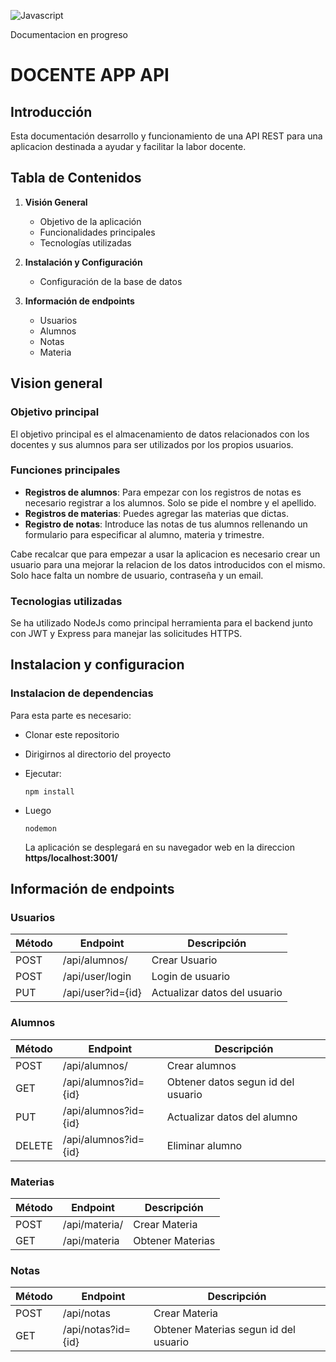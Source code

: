 ![Javascript](https://shields.io/badge/JavaScript-F7DF1E?logo=JavaScript&logoColor=000&style=flat-square)

Documentacion en progreso

# DOCENTE APP API

## Introducción

Esta documentación desarrollo y funcionamiento de una API REST para una aplicacion destinada a ayudar y facilitar la labor docente.

## Tabla de Contenidos

1. **Visión General**

   - Objetivo de la aplicación
   - Funcionalidades principales
   - Tecnologías utilizadas

2. **Instalación y Configuración**

   - Configuración de la base de datos

3. **Información de endpoints**
    - Usuarios
    - Alumnos
    - Notas 
    - Materia

## Vision general

### Objetivo principal

El objetivo principal es el almacenamiento de datos relacionados con los docentes y sus alumnos para ser utilizados por los propios usuarios. 

### Funciones principales

- **Registros de alumnos**: Para empezar con los registros de notas es necesario registrar a los alumnos. Solo se pide el nombre y el apellido.
- **Registros de materias**: Puedes agregar las materias que dictas.
- **Registro de notas**: Introduce las notas de tus alumnos rellenando un formulario para especificar al alumno, materia y trimestre.

Cabe recalcar que para empezar a usar la aplicacion es necesario crear un usuario para una mejorar la relacion de los datos introducidos con el mismo. Solo hace falta un nombre de usuario, contraseña y un email.

### Tecnologias utilizadas

Se ha utilizado NodeJs como principal herramienta para el backend junto con JWT y Express para manejar las solicitudes HTTPS.

## Instalacion y configuracion

### Instalacion de dependencias

Para esta parte es necesario:

- Clonar este repositorio
- Dirigirnos al directorio del proyecto
- Ejecutar:

  ```
  npm install
  ```
- Luego

    ```
    nodemon
    ```
  La aplicación se desplegará en su navegador web en la direccion **https/localhost:3001/**


## Información de endpoints 
### Usuarios
| Método | Endpoint | Descripción |
| ------ | -------- | ----------- |
| POST    | /api/alumnos/| Crear Usuario |
| POST   | /api/user/login | Login de usuario |
| PUT    | /api/user?id={id} |  Actualizar datos del usuario |

### Alumnos
| Método | Endpoint | Descripción |
| ------ | -------- | ----------- |
| POST    | /api/alumnos/| Crear alumnos |
| GET   | /api/alumnos?id={id} |Obtener datos segun id del usuario |
| PUT    | /api/alumnos?id={id} |  Actualizar datos del alumno |
| DELETE    | /api/alumnos?id={id} |Eliminar alumno |

### Materias
| Método | Endpoint | Descripción |
| ------ | -------- | ----------- |
| POST    | /api/materia/| Crear Materia |
| GET   | /api/materia |Obtener Materias|

### Notas
| Método | Endpoint | Descripción |
| ------ | -------- | ----------- |
| POST    | /api/notas| Crear Materia |
| GET   | /api/notas?id={id} |Obtener Materias segun id del usuario|
